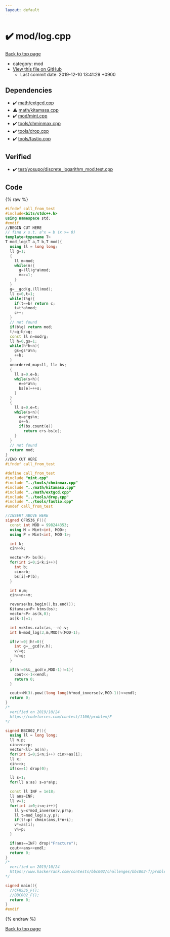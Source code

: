 ```yaml
---
layout: default
---
```


<!-- mathjax config similar to math.stackexchange -->
<script type="text/javascript" async
  src="https://cdnjs.cloudflare.com/ajax/libs/mathjax/2.7.5/MathJax.js?config=TeX-MML-AM_CHTML">
</script>
<script type="text/x-mathjax-config">
  MathJax.Hub.Config({
    TeX: { equationNumbers: { autoNumber: "AMS" }},
    tex2jax: {
      inlineMath: [ ['$','$'] ],
      processEscapes: true
    },
    "HTML-CSS": { matchFontHeight: false },
    displayAlign: "left",
    displayIndent: "2em"
  });
</script>

<script type="text/javascript" src="https://cdnjs.cloudflare.com/ajax/libs/jquery/3.4.1/jquery.min.js"></script>
<script src="https://cdn.jsdelivr.net/npm/jquery-balloon-js@1.1.2/jquery.balloon.min.js" integrity="sha256-ZEYs9VrgAeNuPvs15E39OsyOJaIkXEEt10fzxJ20+2I=" crossorigin="anonymous"></script>
<script type="text/javascript" src="../../assets/js/copy-button.js"></script>
<link rel="stylesheet" href="../../assets/css/copy-button.css" />


# :heavy_check_mark: mod/log.cpp
<a href="../../index.html">Back to top page</a>

* category: mod
* <a href="{{ site.github.repository_url }}/blob/master/mod/log.cpp">View this file on GitHub</a>
    - Last commit date: 2019-12-10 13:41:29 +0900




## Dependencies
* :heavy_check_mark: <a href="../math/extgcd.cpp.html">math/extgcd.cpp</a>
* :warning: <a href="../math/kitamasa.cpp.html">math/kitamasa.cpp</a>
* :heavy_check_mark: <a href="mint.cpp.html">mod/mint.cpp</a>
* :heavy_check_mark: <a href="../tools/chminmax.cpp.html">tools/chminmax.cpp</a>
* :heavy_check_mark: <a href="../tools/drop.cpp.html">tools/drop.cpp</a>
* :heavy_check_mark: <a href="../tools/fastio.cpp.html">tools/fastio.cpp</a>


## Verified
* :heavy_check_mark: <a href="../../verify/test/yosupo/discrete_logarithm_mod.test.cpp.html">test/yosupo/discrete_logarithm_mod.test.cpp</a>


## Code
{% raw %}
```cpp
#ifndef call_from_test
#include<bits/stdc++.h>
using namespace std;
#endif
//BEGIN CUT HERE
// find x s.t. a^x = b (x >= 0)
template<typename T>
T mod_log(T a,T b,T mod){
  using ll = long long;
  ll g=1;
  {
    ll m=mod;
    while(m){
      g=(ll)g*a%mod;
      m>>=1;
    }
  }
  g=__gcd(g,(ll)mod);
  ll c=0,t=1;
  while(t%g){
    if(t==b) return c;
    t=t*a%mod;
    c++;
  }
  // not found
  if(b%g) return mod;
  t/=g;b/=g;
  const ll n=mod/g;
  ll h=0,gs=1;
  while(h*h<n){
    gs=gs*a%n;
    ++h;
  }
  unordered_map<ll, ll> bs;
  {
    ll s=0,e=b;
    while(s<h){
      e=e*a%n;
      bs[e]=++s;
    }
  }
  {
    ll s=0,e=t;
    while(s<n){
      e=e*gs%n;
      s+=h;
      if(bs.count(e))
        return c+s-bs[e];
    }
  }
  // not found
  return mod;
}
//END CUT HERE
#ifndef call_from_test

#define call_from_test
#include "mint.cpp"
#include "../tools/chminmax.cpp"
#include "../math/kitamasa.cpp"
#include "../math/extgcd.cpp"
#include "../tools/drop.cpp"
#include "../tools/fastio.cpp"
#undef call_from_test

//INSERT ABOVE HERE
signed CFR536_F(){
  const int MOD = 998244353;
  using M = Mint<int, MOD>;
  using P = Mint<int, MOD-1>;

  int k;
  cin>>k;

  vector<P> bs(k);
  for(int i=0;i<k;i++){
    int b;
    cin>>b;
    bs[i]=P(b);
  }

  int n,m;
  cin>>n>>m;

  reverse(bs.begin(),bs.end());
  Kitamasa<P> ktms(bs);
  vector<P> as(k,0);
  as[k-1]=1;

  int v=ktms.calc(as,--n).v;
  int h=mod_log(3,m,MOD)%(MOD-1);

  if(v!=0||h!=0){
    int g=__gcd(v,h);
    v/=g;
    h/=g;
  }

  if(h!=0&&__gcd(v,MOD-1)!=1){
    cout<<-1<<endl;
    return 0;
  }

  cout<<M(3).pow((long long)h*mod_inverse(v,MOD-1))<<endl;
  return 0;
}
/*
  verified on 2019/10/24
  https://codeforces.com/contest/1106/problem/F
*/

signed BBC002_F(){
  using ll = long long;
  ll n,p;
  cin>>n>>p;
  vector<ll> as(n);
  for(int i=0;i<n;i++) cin>>as[i];
  ll x;
  cin>>x;
  if(x==1) drop(0);

  ll s=1;
  for(ll a:as) s=s*a%p;

  const ll INF = 1e18;
  ll ans=INF;
  ll v=1;
  for(int i=0;i<n;i++){
    ll y=x*mod_inverse(v,p)%p;
    ll t=mod_log(s,y,p);
    if(t!=p) chmin(ans,t*n+i);
    v*=as[i];
    v%=p;
  }

  if(ans==INF) drop("Fracture");
  cout<<ans<<endl;
  return 0;
}
/*
  verified on 2019/10/24
  https://www.hackerrank.com/contests/bbc002/challenges/bbc002-f/problem
*/

signed main(){
  //CFR536_F();
  //BBC002_F();
  return 0;
}
#endif

```
{% endraw %}

<a href="../../index.html">Back to top page</a>

